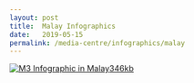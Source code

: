 ```yaml
---
layout: post
title:  Malay Infographics
date:   2019-05-15
permalink: /media-centre/infographics/malay
---
```


<a href="/images/PDF/M³_Malay_Infographic_346KB.pdf" class="project-link no-pdf-icon" target="_blank">
  <img src="/images/m3-infographic-mly-thumb.jpg" alt="M3 Infographic in Malay">346kb
</a>
